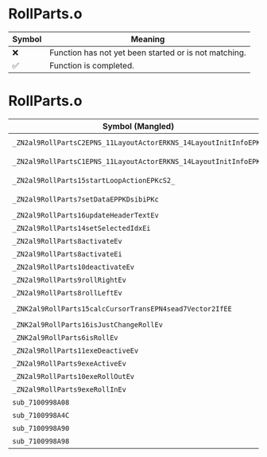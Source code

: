 # RollParts.o
| Symbol | Meaning 
| ------------- | ------------- 
| :x: | Function has not yet been started or is not matching. 
| :white_check_mark: | Function is completed. 


# RollParts.o
| Symbol (Mangled) | Symbol (Demangled) | Decompiled? |
| ------------- |  ------------- | ------------- |
| `_ZN2al9RollPartsC2EPNS_11LayoutActorERKNS_14LayoutInitInfoEPKc` | `al::RollParts::RollParts(al::LayoutActor *,al::LayoutInitInfo const&,char const*)` | :white_check_mark: |
| `_ZN2al9RollPartsC1EPNS_11LayoutActorERKNS_14LayoutInitInfoEPKc` | `al::RollParts::RollParts(al::LayoutActor *,al::LayoutInitInfo const&,char const*)` | :white_check_mark: |
| `_ZN2al9RollParts15startLoopActionEPKcS2_` | `al::RollParts::startLoopAction(char const*,char const*)` | :white_check_mark: |
| `_ZN2al9RollParts7setDataEPPKDsibiPKc` | `al::RollParts::setData(char16_t const**,int,bool,int,char const*)` | :white_check_mark: |
| `_ZN2al9RollParts16updateHeaderTextEv` | `al::RollParts::updateHeaderText(void)` | :white_check_mark: |
| `_ZN2al9RollParts14setSelectedIdxEi` | `al::RollParts::setSelectedIdx(int)` | :white_check_mark: |
| `_ZN2al9RollParts8activateEv` | `al::RollParts::activate(void)` | :white_check_mark: |
| `_ZN2al9RollParts8activateEi` | `al::RollParts::activate(int)` | :white_check_mark: |
| `_ZN2al9RollParts10deactivateEv` | `al::RollParts::deactivate(void)` | :white_check_mark: |
| `_ZN2al9RollParts9rollRightEv` | `al::RollParts::rollRight(void)` | :white_check_mark: |
| `_ZN2al9RollParts8rollLeftEv` | `al::RollParts::rollLeft(void)` | :white_check_mark: |
| `_ZNK2al9RollParts15calcCursorTransEPN4sead7Vector2IfEE` | `al::RollParts::calcCursorTrans(sead::Vector2<float> *)const` | :white_check_mark: |
| `_ZNK2al9RollParts16isJustChangeRollEv` | `al::RollParts::isJustChangeRoll(void)const` | :white_check_mark: |
| `_ZNK2al9RollParts6isRollEv` | `al::RollParts::isRoll(void)const` | :white_check_mark: |
| `_ZN2al9RollParts11exeDeactiveEv` | `al::RollParts::exeDeactive(void)` | :white_check_mark: |
| `_ZN2al9RollParts9exeActiveEv` | `al::RollParts::exeActive(void)` | :white_check_mark: |
| `_ZN2al9RollParts10exeRollOutEv` | `al::RollParts::exeRollOut(void)` | :white_check_mark: |
| `_ZN2al9RollParts9exeRollInEv` | `al::RollParts::exeRollIn(void)` | :white_check_mark: |
| `sub_7100998A08` | `` | :white_check_mark: |
| `sub_7100998A4C` | `` | :white_check_mark: |
| `sub_7100998A90` | `` | :white_check_mark: |
| `sub_7100998A98` | `` | :white_check_mark: |

